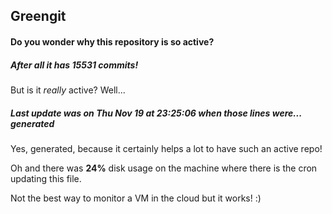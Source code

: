 ## Greengit

#### Do you wonder why this repository is so active?

##### After all it has 15531 commits!

But is it *really* active? Well...

##### Last update was on Thu Nov 19 at 23:25:06 when those lines were... generated

Yes, generated, because it certainly helps a lot to have such an active repo!

Oh and there was **24%** disk usage on the machine
where there is the cron updating this file.

Not the best way to monitor a VM in the cloud but it works! :)
